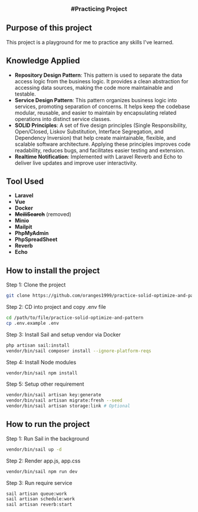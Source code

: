 <h3 align="center">
#Practicing Project
</h3>

## Purpose of this project

This project is a playground for me to practice any skills I've learned.

## Knowledge Applied

- **Repository Design Pattern**: This pattern is used to separate the data access logic from the business logic. It provides a clean abstraction for accessing data sources, making the code more maintainable and testable.
- **Service Design Pattern**: This pattern organizes business logic into services, promoting separation of concerns. It helps keep the codebase modular, reusable, and easier to maintain by encapsulating related operations into distinct service classes.
- **SOLID Principles**: A set of five design principles (Single Responsibility, Open/Closed, Liskov Substitution, Interface Segregation, and Dependency Inversion) that help create maintainable, flexible, and scalable software architecture. Applying these principles improves code readability, reduces bugs, and facilitates easier testing and extension.
- **Realtime Notification**: Implemented with Laravel Reverb and Echo to deliver live updates and improve user interactivity.

## Tool Used

- **Laravel**
- **Vue**
- **Docker**
- <del>**MeiliSearch**</del> (removed)
- **Minio**
- **Mailpit**
- **PhpMyAdmin**
- **PhpSpreadSheet**
- **Reverb**
- **Echo**

## How to install the project
Step 1: Clone the project
```bash
git clone https://github.com/oranges1999/practice-solid-optimize-and-pattern.git
```

Step 2: CD into project and copy .env file
```bash
cd /path/to/file/practice-solid-optimize-and-pattern
cp .env.example .env
```

Step 3: Install Sail and setup vendor via Docker
```bash
php artisan sail:install
vendor/bin/sail composer install --ignore-platform-reqs
```

Step 4: Install Node modules
```bash
vendor/bin/sail npm install
```

Step 5: Setup other requirement
```bash
vendor/bin/sail artisan key:generate
vendor/bin/sail artisan migrate:fresh --seed
vendor/bin/sail artisan storage:link # Optional
```

## How to run the project
Step 1: Run Sail in the background
```bash
vendor/bin/sail up -d
```

Step 2: Render app.js, app.css
```bash
vendor/bin/sail npm run dev
```

Step 3: Run require service
```bash
sail artisan queue:work
sail artisan schedule:work
sail artisan reverb:start
```
